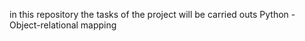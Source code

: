 in this repository the tasks of the project will be carried outs Python - Object-relational mapping
